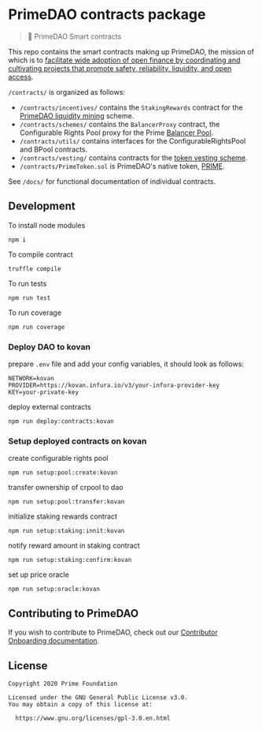 # PrimeDAO contracts package

> 🤖 PrimeDAO Smart contracts

This repo contains the smart contracts making up PrimeDAO, the mission of which is to [facilitate wide adoption of open finance by coordinating and cultivating projects that promote safety, reliability, liquidity, and open access](https://docs.primedao.io/primedao/intro).

`/contracts/` is organized as follows:
- `/contracts/incentives/` contains the `StakingRewards` contract for the [PrimeDAO liquidity mining](https://github.com/PrimeDAO/liquidity-mining) scheme.
- `/contracts/schemes/` contains the `BalancerProxy` contract, the Configurable Rights Pool proxy for the Prime [Balancer Pool](https://pools.balancer.exchange/#/pool/0xdd0b69d938c6e98bf8f16f04c4913a0c07e0bb6e/).
- `/contracts/utils/` contains interfaces for the ConfigurableRightsPool and BPool contracts.
- `/contracts/vesting/` contains contracts for the [token vesting scheme](https://docs.primedao.io/primedao/tokenomics/roles-and-rewards/vesting-contract-guide). 
- `/contracts/PrimeToken.sol` is PrimeDAO's native token, [PRIME](https://etherscan.io/address/0xE59064a8185Ed1Fca1D17999621eFedfab4425c9).

See `/docs/` for functional documentation of individual contracts.

## Development

To install node modules

```
npm i
```

To compile contract

```
truffle compile
```

To run tests

```
npm run test
```

To run coverage

```
npm run coverage
```

### Deploy DAO to kovan

prepare `.env` file and add your config variables, it should look as follows:
```
NETWORK=kovan
PROVIDER=https://kovan.infura.io/v3/your-infura-provider-key
KEY=your-private-key
```

deploy external contracts
```
npm run deploy:contracts:kovan
```

### Setup deployed contracts on kovan

create configurable rights pool
```
npm run setup:pool:create:kovan
```

transfer ownership of crpool to dao
```
npm run setup:pool:transfer:kovan
```

initialize staking rewards contract  
```
npm run setup:staking:innit:kovan
```

notify reward amount in staking contract
```
npm run setup:staking:confirm:kovan
```

set up price oracle
```
npm run setup:oracle:kovan
```

## Contributing to PrimeDAO
If you wish to contribute to PrimeDAO, check out our [Contributor Onboarding documentation](https://docs.primedao.io/primedao/call-for-contributors).

## License
```
Copyright 2020 Prime Foundation

Licensed under the GNU General Public License v3.0.
You may obtain a copy of this license at:

  https://www.gnu.org/licenses/gpl-3.0.en.html

```
